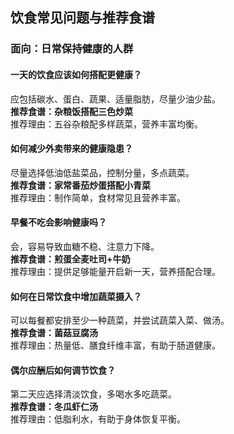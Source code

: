 ## 饮食常见问题与推荐食谱

### 面向：日常保持健康的人群

#### 一天的饮食应该如何搭配更健康？
应包括碳水、蛋白、蔬果、适量脂肪，尽量少油少盐。  
**推荐食谱：杂粮饭搭配三色炒菜**  
推荐理由：五谷杂粮配多样蔬菜，营养丰富均衡。

#### 如何减少外卖带来的健康隐患？
尽量选择低油低盐菜品，控制分量，多点蔬菜。  
**推荐食谱：家常番茄炒蛋搭配小青菜**  
推荐理由：制作简单，食材常见且营养丰富。

#### 早餐不吃会影响健康吗？
会，容易导致血糖不稳、注意力下降。  
**推荐食谱：煎蛋全麦吐司+牛奶**  
推荐理由：提供足够能量开启新一天，营养搭配合理。

#### 如何在日常饮食中增加蔬菜摄入？
可以每餐都安排至少一种蔬菜，并尝试蔬菜入菜、做汤。  
**推荐食谱：菌菇豆腐汤**  
推荐理由：热量低、膳食纤维丰富，有助于肠道健康。

#### 偶尔应酬后如何调节饮食？
第二天应选择清淡饮食，多喝水多吃蔬菜。  
**推荐食谱：冬瓜虾仁汤**  
推荐理由：低脂利水，有助于身体恢复平衡。
